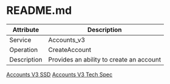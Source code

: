 # README.md

| Attribute   | Description                              |
|-------------|------------------------------------------|
| Service     | Accounts_v3                              |
| Operation   | CreateAccount                            |
| Description | Provides an ability to create an account |

[Accounts V3 SSD](https://thehub.thomsonreuters.com/docs/DOC-2854771)
[Accounts V3 Tech Spec]()

